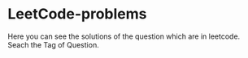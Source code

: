 # LeetCode-problems
Here you can see the solutions of the question which are in leetcode.<br>
Seach the Tag of Question.<br>

